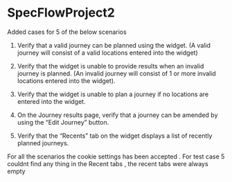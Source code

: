 # SpecFlowProject2
Added cases for 5 of the below scenarios 

1. Verify that a valid journey can be planned using the widget. (A valid journey will
consist of a valid locations entered into the widget)
2. Verify that the widget is unable to provide results when an invalid journey is
planned. (An invalid journey will consist of 1 or more invalid locations entered into
the widget).
3. Verify that the widget is unable to plan a journey if no locations are entered into the
widget.

4. On the Journey results page, verify that a journey can be amended by using the “Edit
Journey” button.
5. Verify that the “Recents” tab on the widget displays a list of recently planned
journeys.


For all the scenarios the cookie settings has been accepted .
For test case 5 couldnt find any thing in the Recent tabs , the recent tabs were always empty 

